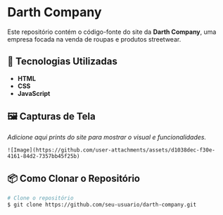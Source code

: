 # Darth Company

Este repositório contém o código-fonte do site da **Darth Company**, uma empresa focada na venda de roupas e produtos streetwear. 

## 🚀 Tecnologias Utilizadas

- **HTML**
- **CSS**
- **JavaScript**

## 🖼️ Capturas de Tela

*Adicione aqui prints do site para mostrar o visual e funcionalidades.*

```
![Image](https://github.com/user-attachments/assets/d1038dec-f30e-4161-84d2-7357bb45f25b)
```

## 📦 Como Clonar o Repositório

```bash
# Clone o repositório
$ git clone https://github.com/seu-usuario/darth-company.git
```
